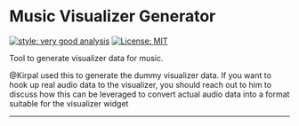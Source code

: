 # Music Visualizer Generator

[![style: very good analysis][very_good_analysis_badge]][very_good_analysis_link]
[![License: MIT][license_badge]][license_link]

Tool to generate visualizer data for music.

@Kirpal used this to generate the dummy visualizer data. If you want to hook up real audio data to the visualizer, you should reach out to him to discuss how this can be leveraged to convert actual audio data into a format suitable for the visualizer widget

---

[license_badge]: https://img.shields.io/badge/license-MIT-blue.svg
[license_link]: https://opensource.org/licenses/MIT
[very_good_analysis_badge]: https://img.shields.io/badge/style-very_good_analysis-B22C89.svg
[very_good_analysis_link]: https://pub.dev/packages/very_good_analysis
